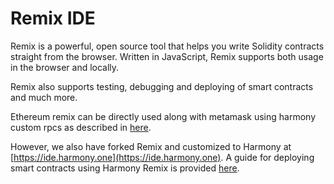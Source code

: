# Remix IDE

Remix is a powerful, open source tool that helps you write Solidity contracts straight from the browser. Written in JavaScript, Remix supports both usage in the browser and locally.

Remix also supports testing, debugging and deploying of smart contracts and much more.

Ethereum remix can be directly used along with metamask using harmony custom rpcs as described in [here](https://docs.harmony.one/home/developers/deploying-on-harmony/using-remix/ethereum-remix).

However, we also have forked Remix and customized to Harmony at [https://ide.harmony.one](https://ide.harmony.one). A guide for deploying smart contracts using Harmony Remix is provided [here](https://docs.harmony.one/home/developers/deploying-on-harmony/using-remix/deployment-using-remix).

